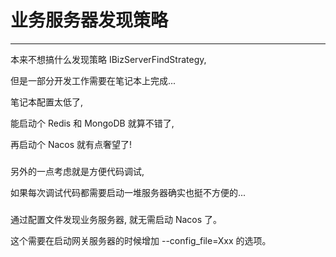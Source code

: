 
业务服务器发现策略
====
----

本来不想搞什么发现策略 IBizServerFindStrategy,

但是一部分开发工作需要在笔记本上完成...

笔记本配置太低了,

能启动个 Redis 和 MongoDB 就算不错了,

再启动个 Nacos 就有点奢望了!

###

另外的一点考虑就是方便代码调试, 

如果每次调试代码都需要启动一堆服务器确实也挺不方便的...

###

通过配置文件发现业务服务器, 就无需启动 Nacos 了。

这个需要在启动网关服务器的时候增加 --config_file=Xxx 的选项。
